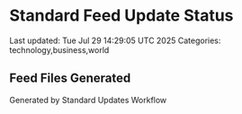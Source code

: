 # Standard Feed Update Status
Last updated: Tue Jul 29 14:29:05 UTC 2025
Categories: technology,business,world

## Feed Files Generated

Generated by Standard Updates Workflow
